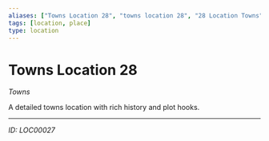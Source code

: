 ```yaml
---
aliases: ["Towns Location 28", "towns location 28", "28 Location Towns"]
tags: [location, place]
type: location
---
```


# Towns Location 28

*Towns*

A detailed towns location with rich history and plot hooks.

---
*ID: LOC00027*